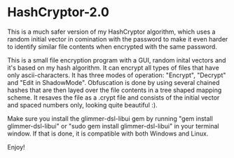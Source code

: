 # HashCryptor-2.0
This is a much safer version of my HashCryptor algorithm, 
which uses a random initial vector in comination with the password to make it even harder to identify similar file contents when encrypted with the same password.

This is a small file encryption program with a GUI, random inital vectors and it's based on my hash algorithm. It can encrypt all types of files that have only ascii-characters. 
It has three modes of operation: "Encrypt", "Decrypt" and "Edit in ShadowMode". Obfuscation is done by using several chained hashes that are then layed over the file contents in a tree shaped mapping scheme. 
It resaves the file as a .crypt file and consists of the initial vector and spaced numbers only, looking quite beautiful :). 

Make sure you install the glimmer-dsl-libui gem by running "gem install glimmer-dsl-libui" or "sudo gem install glimmer-dsl-libui" in your terminal window.
If that is done, it is compatible with both Windows and Linux.

Enjoy!
